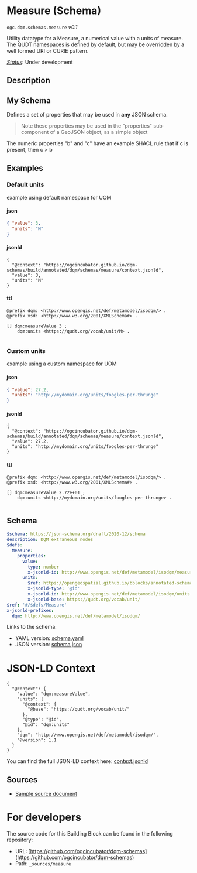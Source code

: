 
# Measure (Schema)

`ogc.dqm.schemas.measure` *v0.1*

Utility datatype for a Measure, a numerical value with a units of measure. The QUDT namespaces is defined by default, but may be overridden by a well formed URI or CURIE pattern.

[*Status*](http://www.opengis.net/def/status): Under development

## Description

## My Schema

Defines a set of properties that may be used in **any** JSON schema.

> Note these properties may be used in the "properties" sub-component of a GeoJSON object, as a simple object

The numeric properties "b" and "c" have an example SHACL rule that if c is present, then c > b
## Examples

### Default units
example using default namespace for UOM
#### json
```json
{ "value": 3,
  "units": "M"
}
```

#### jsonld
```jsonld
{
  "@context": "https://ogcincubator.github.io/dqm-schemas/build/annotated/dqm/schemas/measure/context.jsonld",
  "value": 3,
  "units": "M"
}
```

#### ttl
```ttl
@prefix dqm: <http://www.opengis.net/def/metamodel/isodqm/> .
@prefix xsd: <http://www.w3.org/2001/XMLSchema#> .

[] dqm:measureValue 3 ;
    dqm:units <https://qudt.org/vocab/unit/M> .


```


### Custom units
example using a custom namespace for UOM
#### json
```json
{ "value": 27.2,
  "units": "http://mydomain.org/units/foogles-per-thrunge"
}
```

#### jsonld
```jsonld
{
  "@context": "https://ogcincubator.github.io/dqm-schemas/build/annotated/dqm/schemas/measure/context.jsonld",
  "value": 27.2,
  "units": "http://mydomain.org/units/foogles-per-thrunge"
}
```

#### ttl
```ttl
@prefix dqm: <http://www.opengis.net/def/metamodel/isodqm/> .
@prefix xsd: <http://www.w3.org/2001/XMLSchema#> .

[] dqm:measureValue 2.72e+01 ;
    dqm:units <http://mydomain.org/units/foogles-per-thrunge> .


```

## Schema

```yaml
$schema: https://json-schema.org/draft/2020-12/schema
description: DQM extraneous nodes
$defs:
  Measure:
    properties:
      value:
        type: number
        x-jsonld-id: http://www.opengis.net/def/metamodel/isodqm/measureValue
      units:
        $ref: https://opengeospatial.github.io/bblocks/annotated-schemas/ogc-utils/iri-or-curie/schema.yaml
        x-jsonld-type: '@id'
        x-jsonld-id: http://www.opengis.net/def/metamodel/isodqm/units
        x-jsonld-base: https://qudt.org/vocab/unit/
$ref: '#/$defs/Measure'
x-jsonld-prefixes:
  dqm: http://www.opengis.net/def/metamodel/isodqm/

```

Links to the schema:

* YAML version: [schema.yaml](https://ogcincubator.github.io/dqm-schemas/build/annotated/dqm/schemas/measure/schema.json)
* JSON version: [schema.json](https://ogcincubator.github.io/dqm-schemas/build/annotated/dqm/schemas/measure/schema.yaml)


# JSON-LD Context

```jsonld
{
  "@context": {
    "value": "dqm:measureValue",
    "units": {
      "@context": {
        "@base": "https://qudt.org/vocab/unit/"
      },
      "@type": "@id",
      "@id": "dqm:units"
    },
    "dqm": "http://www.opengis.net/def/metamodel/isodqm/",
    "@version": 1.1
  }
}
```

You can find the full JSON-LD context here:
[context.jsonld](https://ogcincubator.github.io/dqm-schemas/build/annotated/dqm/schemas/measure/context.jsonld)

## Sources

* [Sample source document](https://example.com/sources/1)

# For developers

The source code for this Building Block can be found in the following repository:

* URL: [https://github.com/ogcincubator/dqm-schemas](https://github.com/ogcincubator/dqm-schemas)
* Path: `_sources/measure`

